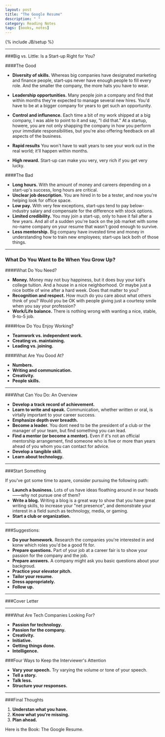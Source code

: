 ```yaml
---
layout: post
title: "The Google Resume"
description: " "
category: Reading Notes
tags: [books, notes]
---
```

{% include JB/setup %}

---

###Big vs. Little: Is a Start-up Right for You?

####The Good

- **Diversity of skills.** Whereas big companies have designated marketing and finance people, start-ups never have enough people to fill every role. And the smaller the company, the more hats you have to wear.

- **Leadership opportunities.** Many people join a company and find that within months they're expected to manage several new hires. You'd have to be at a bigger company for years to get such an opportunity.

- **Control and influnence.** Each time a bit of my work shipped at a big company, I was able to point to it and say, "I did that." At a startup, howere, you are not only shapping the company in how you perform your immdiate responsibilities, but you're also offering feedback on all aspects of the business.

- **Rapid results** You won't have to wait years to see your work out in the real world; it'll happen within months.

- **High reward.** Start-up can make you very, very rich if you get very lucky.

####The Bad

- **Long hours.** With the amount of money and careers depending on a start-up's success, long hours are critical.
- **Unclear job description.** You are hired in to be a tester, and now you're helping look for office space.
- **Low pay.** With very few exceptions, start-ups tend to pay below-industry salary and compensate for the difference with stock options.
- **Limited credibility.** You may join a start-up, only to have it fail after a few years. And all of a sudden you're back on the job market with some no-name company on your resume that wasn't good enough to survive.
- **Less mentorship.** Big company have invested time and money in understanding how to train new employees; start-ups lack both of those things.

---

### What Do You Want to Be When You Grow Up?

####What Do You Need?
- **Money.** Money may not buy happiness, but it does buy your kid's college tuition. And a house in a nice neighborhood. Or maybe just a nice bottle of wine after a hard week. Does that matter to you?
- **Recognition and respect.** How much do you care about what others think of you? Would you be OK with people giving just a courtesy smile when you say your profession?
- **Work/Life balance.** There is nothing wrong with wanting a nice, stable, 9-to-5 job.

####How Do You Enjoy Working?
- **Teamwork vs. independent work.**
- **Creating vs. maintaining.**
- **Leading vs. joining.**

####What Are You Good At?
- **Numbers.** 
- **Writing and communication.**
- **Creativity.**
- **People skills.**

---

###What Can You Do: An Overview

- **Develop a track record of achievement.**
- **Learn to write and speak.** Communication, whether written or oral, is virtally important to your career success.
- **Emphasize depth over breadth.**
- **Become a leader.** You dont need to be the president of a club or the manager of your team, but find something you can lead.
- **Find a mentor (or become a mentor).** Even if it's not an official mentorship arrangement, find someone who is five or more than years ahead of you whom you can contact for advice.
- **Develop a tangible skill.**
- **Learn about technology.**

---

###Start Something

If you've got some time to apare, consider pursuing the following path:

- **Launch a business.** Lots of us have ideas floathing around in our heads——why not pursue one of them?
- **Write a blog.** Writing a blog is a great way to show that you have great writing skills, to increase your "net presence", and demonstrate your interest in a field sunch as technology, media, or gaming.
- **Start a club or organization.** 

---

###Suggestions:

- **Do your homework.** Research the companies you're interested in and konw which roles you'd be a good fit for.
- **Prepare questions.** Part of your job at a career fair is to show your passion for the company and the job.
- **Prepare answers.** A company might ask you basic questions about your backgroud.
- **Practice your elevator pitch.**
- **Tailor your resume.**
- **Dress appropriately.**
- **Follow up.**
 
---

###Cover Letter

---

###What Are Tech Companies Looking For?

- **Passion for technology.**
- **Passion for the company.**
- **Creativity.**
- **Initiative.**
- **Getting things done.**
- **Intelligence.**

###Four Ways to Keep the Interviewer's Attention

- **Vary your speech.** Try varying the volume or tone of your speech.
- **Tell a story.**
- **Talk less.**
- **Structure your responses.**

---

###Final Thoughts

1. **Understan what you have.**
2. **Know what you're missing.**
3. **Plan ahead.** 

Here is the Book: The Google Resume.